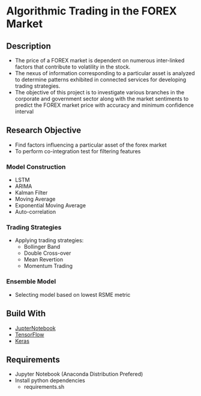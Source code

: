 # Algorithmic Trading in the FOREX Market

## Description
* The price of a FOREX market is dependent on numerous inter-linked factors that contribute to volatility in the stock. 
* The nexus of information corresponding to a particular asset is analyzed to determine patterns exhibited in connected services for developing trading strategies. 
* The objective of this project is to investigate various branches in the corporate and government sector along with the market sentiments to predict the FOREX market price with accuracy and minimum confidence interval

## Research Objective
* Find factors influencing a particular asset of the forex market
* To perform co-integration test for filtering features
### Model Construction
* LSTM 
* ARIMA
* Kalman Filter
* Moving Average
* Exponential Moving Average
* Auto-correlation

### Trading Strategies
* Applying trading strategies: 
    * Bollinger Band
    * Double Cross-over
    * Mean Revertion
    * Momentum Trading

### Ensemble Model
* Selecting model based on lowest RSME metric


## Build With
* [JupterNotebook](https://jupyter.org)
* [TensorFlow](https://www.tensorflow.org)
* [Keras](https://keras.io)

## Requirements
* Jupyter Notebook (Anaconda Distribution Prefered)
* Install python dependencies
    * requirements.sh
